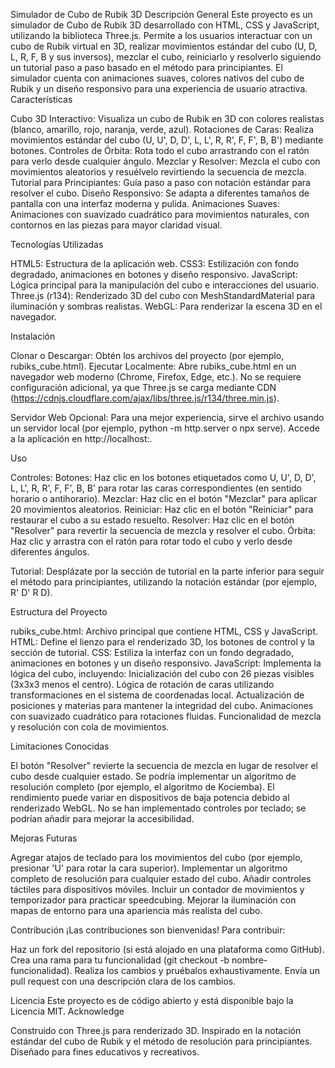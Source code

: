 Simulador de Cubo de Rubik 3D
Descripción General
Este proyecto es un simulador de Cubo de Rubik 3D desarrollado con HTML, CSS y JavaScript, utilizando la biblioteca Three.js. Permite a los usuarios interactuar con un cubo de Rubik virtual en 3D, realizar movimientos estándar del cubo (U, D, L, R, F, B y sus inversos), mezclar el cubo, reiniciarlo y resolverlo siguiendo un tutorial paso a paso basado en el método para principiantes. El simulador cuenta con animaciones suaves, colores nativos del cubo de Rubik y un diseño responsivo para una experiencia de usuario atractiva.
Características

Cubo 3D Interactivo: Visualiza un cubo de Rubik en 3D con colores realistas (blanco, amarillo, rojo, naranja, verde, azul).
Rotaciones de Caras: Realiza movimientos estándar del cubo (U, U', D, D', L, L', R, R', F, F', B, B') mediante botones.
Controles de Órbita: Rota todo el cubo arrastrando con el ratón para verlo desde cualquier ángulo.
Mezclar y Resolver: Mezcla el cubo con movimientos aleatorios y resuélvelo revirtiendo la secuencia de mezcla.
Tutorial para Principiantes: Guía paso a paso con notación estándar para resolver el cubo.
Diseño Responsivo: Se adapta a diferentes tamaños de pantalla con una interfaz moderna y pulida.
Animaciones Suaves: Animaciones con suavizado cuadrático para movimientos naturales, con contornos en las piezas para mayor claridad visual.

Tecnologías Utilizadas

HTML5: Estructura de la aplicación web.
CSS3: Estilización con fondo degradado, animaciones en botones y diseño responsivo.
JavaScript: Lógica principal para la manipulación del cubo e interacciones del usuario.
Three.js (r134): Renderizado 3D del cubo con MeshStandardMaterial para iluminación y sombras realistas.
WebGL: Para renderizar la escena 3D en el navegador.

Instalación

Clonar o Descargar: Obtén los archivos del proyecto (por ejemplo, rubiks_cube.html).
Ejecutar Localmente:
Abre rubiks_cube.html en un navegador web moderno (Chrome, Firefox, Edge, etc.).
No se requiere configuración adicional, ya que Three.js se carga mediante CDN (https://cdnjs.cloudflare.com/ajax/libs/three.js/r134/three.min.js).

Servidor Web Opcional:
Para una mejor experiencia, sirve el archivo usando un servidor local (por ejemplo, python -m http.server o npx serve).
Accede a la aplicación en http://localhost:<puerto>.

Uso

Controles:
Botones: Haz clic en los botones etiquetados como U, U', D, D', L, L', R, R', F, F', B, B' para rotar las caras correspondientes (en sentido horario o antihorario).
Mezclar: Haz clic en el botón "Mezclar" para aplicar 20 movimientos aleatorios.
Reiniciar: Haz clic en el botón "Reiniciar" para restaurar el cubo a su estado resuelto.
Resolver: Haz clic en el botón "Resolver" para revertir la secuencia de mezcla y resolver el cubo.
Órbita: Haz clic y arrastra con el ratón para rotar todo el cubo y verlo desde diferentes ángulos.

Tutorial: Desplázate por la sección de tutorial en la parte inferior para seguir el método para principiantes, utilizando la notación estándar (por ejemplo, R' D' R D).

Estructura del Proyecto

rubiks_cube.html: Archivo principal que contiene HTML, CSS y JavaScript.
HTML: Define el lienzo para el renderizado 3D, los botones de control y la sección de tutorial.
CSS: Estiliza la interfaz con un fondo degradado, animaciones en botones y un diseño responsivo.
JavaScript: Implementa la lógica del cubo, incluyendo:
Inicialización del cubo con 26 piezas visibles (3x3x3 menos el centro).
Lógica de rotación de caras utilizando transformaciones en el sistema de coordenadas local.
Actualización de posiciones y materias para mantener la integridad del cubo.
Animaciones con suavizado cuadrático para rotaciones fluidas.
Funcionalidad de mezcla y resolución con cola de movimientos.

Limitaciones Conocidas

El botón "Resolver" revierte la secuencia de mezcla en lugar de resolver el cubo desde cualquier estado. Se podría implementar un algoritmo de resolución completo (por ejemplo, el algoritmo de Kociemba).
El rendimiento puede variar en dispositivos de baja potencia debido al renderizado WebGL.
No se han implementado controles por teclado; se podrían añadir para mejorar la accesibilidad.

Mejoras Futuras

Agregar atajos de teclado para los movimientos del cubo (por ejemplo, presionar 'U' para rotar la cara superior).
Implementar un algoritmo completo de resolución para cualquier estado del cubo.
Añadir controles táctiles para dispositivos móviles.
Incluir un contador de movimientos y temporizador para practicar speedcubing.
Mejorar la iluminación con mapas de entorno para una apariencia más realista del cubo.

Contribución
¡Las contribuciones son bienvenidas! Para contribuir:

Haz un fork del repositorio (si está alojado en una plataforma como GitHub).
Crea una rama para tu funcionalidad (git checkout -b nombre-funcionalidad).
Realiza los cambios y pruébalos exhaustivamente.
Envía un pull request con una descripción clara de los cambios.

Licencia
Este proyecto es de código abierto y está disponible bajo la Licencia MIT.
Acknowledge

Construido con Three.js para renderizado 3D.
Inspirado en la notación estándar del cubo de Rubik y el método de resolución para principiantes.
Diseñado para fines educativos y recreativos.
